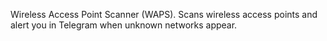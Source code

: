 Wireless Access Point Scanner (WAPS). Scans wireless access points and alert you in Telegram when unknown networks appear.
